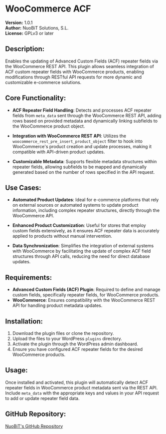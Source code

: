 # WooCommerce ACF

**Version:** 1.0.1<br>
**Author:** NuoBiT Solutions, S.L.<br>
**License:** GPLv3 or later

## Description:

Enables the updating of Advanced Custom Fields (ACF) repeater fields via the WooCommerce REST API. This plugin allows seamless integration of ACF custom repeater fields with WooCommerce products, enabling modifications through RESTful API requests for more dynamic and customizable e-commerce solutions.

## Core Functionality:

- **ACF Repeater Field Handling**: Detects and processes ACF repeater fields from `meta_data` sent through the WooCommerce REST API, adding rows based on provided metadata and dynamically linking subfields to the WooCommerce product object.

- **Integration with WooCommerce REST API**: Utilizes the `woocommerce_rest_pre_insert_product_object` filter to hook into WooCommerce's product creation and update processes, making it compatible with API-driven product updates.

- **Customizable Metadata**: Supports flexible metadata structures within repeater fields, allowing subfields to be mapped and dynamically generated based on the number of rows specified in the API request.

## Use Cases:

- **Automated Product Updates**: Ideal for e-commerce platforms that rely on external sources or automated systems to update product information, including complex repeater structures, directly through the WooCommerce API.

- **Enhanced Product Customization**: Useful for stores that employ custom fields extensively, as it ensures ACF repeater data is accurately applied to products without manual intervention.

- **Data Synchronization**: Simplifies the integration of external systems with WooCommerce by facilitating the update of complex ACF field structures through API calls, reducing the need for direct database updates.

## Requirements:

- **Advanced Custom Fields (ACF) Plugin**: Required to define and manage custom fields, specifically repeater fields, for WooCommerce products.
- **WooCommerce**: Ensures compatibility with the WooCommerce REST API for handling product metadata updates.

## Installation:

1. Download the plugin files or clone the repository.
2. Upload the files to your WordPress `plugins` directory.
3. Activate the plugin through the WordPress admin dashboard.
4. Ensure you have configured ACF repeater fields for the desired WooCommerce products.

## Usage:

Once installed and activated, this plugin will automatically detect ACF repeater fields in WooCommerce product metadata sent via the REST API. Include `meta_data` with the appropriate keys and values in your API request to add or update repeater field data. 

## GitHub Repository:

[NuoBiT's GitHub Repository](https://github.com/nuobit/acf-to-wc-rest-api)

